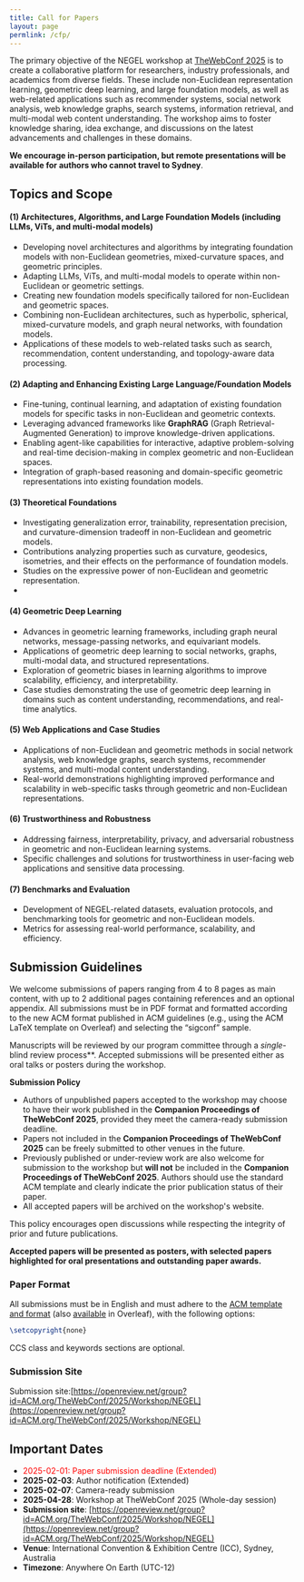 ```yaml
---
title: Call for Papers
layout: page
permlink: /cfp/
---
```


<link rel="stylesheet" href="../style.css">

The primary objective of the NEGEL workshop at [TheWebConf 2025](https://www2025.thewebconf.org/) is to create a collaborative platform for researchers, industry professionals, and academics from diverse fields. These include non-Euclidean representation learning, geometric deep learning, and large foundation models, as well as web-related applications such as recommender systems, social network analysis, web knowledge graphs, search systems, information retrieval, and multi-modal web content understanding. The workshop aims to foster knowledge sharing, idea exchange, and discussions on the latest advancements and challenges in these domains.

**We encourage in-person participation, but remote presentations will be available for authors who cannot travel to Sydney**.


## Topics and Scope

#### (1) Architectures, Algorithms, and Large Foundation Models (including LLMs, ViTs, and multi-modal models)
- Developing novel architectures and algorithms by integrating foundation models with non-Euclidean geometries, mixed-curvature spaces, and geometric principles.
- Adapting LLMs, ViTs, and multi-modal models to operate within non-Euclidean or geometric settings.
- Creating new foundation models specifically tailored for non-Euclidean and geometric spaces.
- Combining non-Euclidean architectures, such as hyperbolic, spherical, mixed-curvature models, and graph neural networks, with foundation models.
- Applications of these models to web-related tasks such as search, recommendation, content understanding, and topology-aware data processing.

#### (2) Adapting and Enhancing Existing Large Language/Foundation Models
- Fine-tuning, continual learning, and adaptation of existing foundation models for specific tasks in non-Euclidean and geometric contexts.
- Leveraging advanced frameworks like **GraphRAG** (Graph Retrieval-Augmented Generation) to improve knowledge-driven applications.
- Enabling agent-like capabilities for interactive, adaptive problem-solving and real-time decision-making in complex geometric and non-Euclidean spaces.
- Integration of graph-based reasoning and domain-specific geometric representations into existing foundation models.

#### (3) Theoretical Foundations
- Investigating generalization error, trainability, representation precision, and curvature-dimension tradeoff in non-Euclidean and geometric models.
- Contributions analyzing properties such as curvature, geodesics, isometries, and their effects on the performance of foundation models.
- Studies on the expressive power of non-Euclidean and geometric representation.
- 
#### (4) Geometric Deep Learning
- Advances in geometric learning frameworks, including graph neural networks, message-passing networks, and equivariant models.
- Applications of geometric deep learning to social networks, graphs, multi-modal data, and structured representations.
- Exploration of geometric biases in learning algorithms to improve scalability, efficiency, and interpretability.
- Case studies demonstrating the use of geometric deep learning in domains such as content understanding, recommendations, and real-time analytics.

#### (5) Web Applications and Case Studies
- Applications of non-Euclidean and geometric methods in social network analysis, web knowledge graphs, search systems, recommender systems, and multi-modal content understanding.
- Real-world demonstrations highlighting improved performance and scalability in web-specific tasks through geometric and non-Euclidean representations.

#### (6) Trustworthiness and Robustness
- Addressing fairness, interpretability, privacy, and adversarial robustness in geometric and non-Euclidean learning systems.
- Specific challenges and solutions for trustworthiness in user-facing web applications and sensitive data processing.

#### (7) Benchmarks and Evaluation
- Development of NEGEL-related datasets, evaluation protocols, and benchmarking tools for geometric and non-Euclidean models.
- Metrics for assessing real-world performance, scalability, and efficiency.



## Submission Guidelines

We welcome submissions of papers ranging from 4 to 8 pages as main content, with up to 2 additional pages containing references and an optional appendix. All submissions must be in PDF format and formatted according to the new ACM format published in ACM guidelines (e.g., using the ACM LaTeX template on Overleaf) and selecting the “sigconf” sample.

Manuscripts will be reviewed by our program committee through a *single*-blind review process**. Accepted submissions will be presented either as oral talks or posters during the workshop.

**Submission Policy**
- Authors of unpublished papers accepted to the workshop may choose to have their work published in the **Companion Proceedings of TheWebConf 2025**, provided they meet the camera-ready submission deadline.  
- Papers not included in the **Companion Proceedings of TheWebConf 2025** can be freely submitted to other venues in the future.  
- Previously published or under-review work are also welcome for submission to the workshop but **will not** be included in the **Companion Proceedings of TheWebConf 2025**. Authors should use the standard ACM template and clearly indicate the prior publication status of their paper.  
- All accepted papers will be archived on the workshop's website.  

This policy encourages open discussions while respecting the integrity of prior and future publications.

**Accepted papers will be presented as posters, with selected papers highlighted for oral presentations and outstanding paper awards.**

### Paper Format

All submissions must be in English and must adhere to the [ACM template and format](https://www.acm.org/publications/proceedings-template) (also [available](https://www.overleaf.com/latex/templates/association-for-computing-machinery-acm-sig-proceedings-template/bmvfhcdnxfty) in Overleaf), with the following options:

```latex
\setcopyright{none}
```

CCS class and keywords sections are optional.

### Submission Site

Submission site:[https://openreview.net/group?id=ACM.org/TheWebConf/2025/Workshop/NEGEL](https://openreview.net/group?id=ACM.org/TheWebConf/2025/Workshop/NEGEL)

## Important Dates


* <span style="color: red;">2025-02-01: Paper submission deadline (Extended)</span>   
* **2025-02-03**: Author notification (Extended)
* **2025-02-07**: Camera-ready submission
* **2025-04-28**: Workshop at TheWebConf 2025 (Whole-day session)
* **Submission site**: [https://openreview.net/group?id=ACM.org/TheWebConf/2025/Workshop/NEGEL](https://openreview.net/group?id=ACM.org/TheWebConf/2025/Workshop/NEGEL)
* **Venue**: International Convention & Exhibition Centre (ICC), Sydney, Australia
* **Timezone**: Anywhere On Earth (UTC-12)


